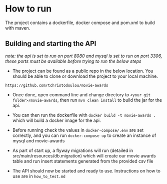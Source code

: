 # How to run

The project contains a dockerfile, docker compose and pom.xml to build with maven.

## Building and starting the API

*note: the api is set to run on port 8080 and mysql is set to run on port 3306, these ports must be 
available before trying to run the below steps* 

- The project can be found as a public repo in the below location. You should be able to clone or 
download the project to your local machine.

``https://github.com/tchristodoulou/movie-awards``

- Once done, open command line and change directory to ```<your git folder>/movie-awards```, then run
``mvn clean install`` to build the jar for the api.

- You can then run the dockerfile with ``docker build -t movie-awards .`` which will build a docker 
image for the api.

- Before running check the values in ``docker-compose/.env`` are set correctly, and you can run 
``docker-compose up`` to create an instance of mysql and movie-awards

- As part of start up, a flyway migrations will run (detailed in src/main/resources/db.migration) which
will create our movie awards table and run insert statements generated from the provided csv file

- The API should now be started and ready to use. Instructions on how to use are in ``how_to_test.md``



